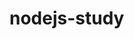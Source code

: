 # nodejs-study

<!-- npx - одноразове використання пакету -->
<!-- npx create-react-app my app  ?????-->

<!-- npm init -y -->
<!-- npm run start   ????? -->
<!-- npm install nodemon -D -->
<!-- npm install --save-dev nodemon -->

<!-- git init -->
<!-- npm i prettier -->
<!-- npm i prettier -D -->
<!-- .prettierrc -->

<!-- {
  "semi": true,
  "singleQuote": true,
  "trialingcoma": "all",
  "printWidth": 80
} -->

<!-- npm init @eslint/config@latest -->
<!-- .editorconfig -->

<!-- root = true

[*]
end_of_line = lf
charset = utf-8
trim_trailing_whitespace = true
insert_final_newline = true -->

<!-- eslint.config.js -->

<!-- import globals from 'globals';
import pluginJs from '@eslint/js';


export default [
  pluginJs.configs.recommended,
  {
    files: ['src/**/*.js'],
    languageOptions: { globals: globals.node },
    rules: {
      semi: 'error',
      'no-unused-vars': 'error',
      'no-undef': 'error',
    },
  },
]; -->

